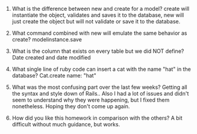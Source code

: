1. What is the difference between new and create for a model?
create will instantiate the object, validates and saves it to the database, new will just create the object but will not validate or save it to the database.

2. What command combined with new will emulate the same behavior as create?
modelinstance.save

3. What is the column that exists on every table but we did NOT define?
Date created and date modified

4. What single line of ruby code can insert a cat with the name "hat" in the database?
Cat.create name: "hat"

5. What was the most confusing part over the last few weeks?
Getting all the syntax and style down of Rails.. Also
I had a lot of issues and didn't seem to understand why they were happening, but I fixed them nonetheless. Hoping they don't come up again.

6. How did you like this homework in comparison with the others?
A bit difficult without much guidance, but works.